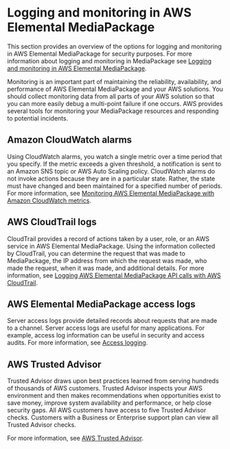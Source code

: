 # Logging and monitoring in AWS Elemental MediaPackage<a name="security-log-monitor"></a>

This section provides an overview of the options for logging and monitoring in AWS Elemental MediaPackage for security purposes\. For more information about logging and monitoring in MediaPackage see [Logging and monitoring in AWS Elemental MediaPackage](monitoring.md)\.

Monitoring is an important part of maintaining the reliability, availability, and performance of AWS Elemental MediaPackage and your AWS solutions\. You should collect monitoring data from all parts of your AWS solution so that you can more easily debug a multi\-point failure if one occurs\. AWS provides several tools for monitoring your MediaPackage resources and responding to potential incidents\.

## Amazon CloudWatch alarms<a name="security-log-monitor-cloudwatch-alarms"></a>

Using CloudWatch alarms, you watch a single metric over a time period that you specify\. If the metric exceeds a given threshold, a notification is sent to an Amazon SNS topic or AWS Auto Scaling policy\. CloudWatch alarms do not invoke actions because they are in a particular state\. Rather, the state must have changed and been maintained for a specified number of periods\. For more information, see [Monitoring AWS Elemental MediaPackage with Amazon CloudWatch metrics](monitoring-cloudwatch.md)\.

## AWS CloudTrail logs<a name="security-log-monitor-cloudtrail-logs"></a>

CloudTrail provides a record of actions taken by a user, role, or an AWS service in AWS Elemental MediaPackage\. Using the information collected by CloudTrail, you can determine the request that was made to MediaPackage, the IP address from which the request was made, who made the request, when it was made, and additional details\. For more information, see [Logging AWS Elemental MediaPackage API calls with AWS CloudTrail](logging-using-cloudtrail.md)\.

## AWS Elemental MediaPackage access logs<a name="security-log-monitor-mediapackage-access-logs"></a>

Server access logs provide detailed records about requests that are made to a channel\. Server access logs are useful for many applications\. For example, access log information can be useful in security and access audits\. For more information, see [Access logging](access-logging.md)\.

## AWS Trusted Advisor<a name="security-log-monitor-trust-advisor"></a>

Trusted Advisor draws upon best practices learned from serving hundreds of thousands of AWS customers\. Trusted Advisor inspects your AWS environment and then makes recommendations when opportunities exist to save money, improve system availability and performance, or help close security gaps\. All AWS customers have access to five Trusted Advisor checks\. Customers with a Business or Enterprise support plan can view all Trusted Advisor checks\.

For more information, see [AWS Trusted Advisor](https://docs.aws.amazon.com/awssupport/latest/user/getting-started.html#trusted-advisor)\.